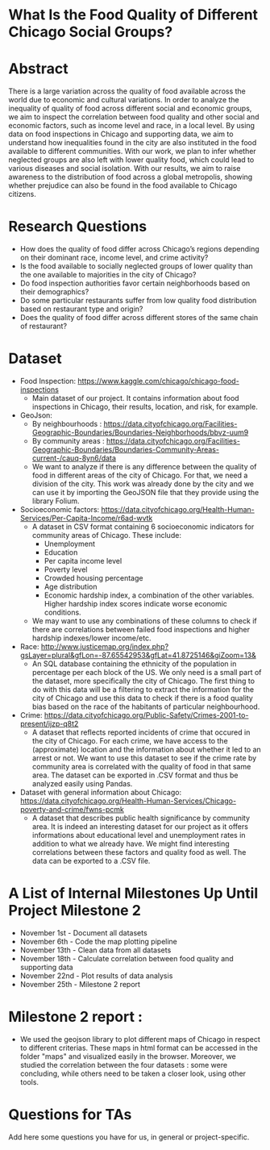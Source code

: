 # What Is the Food Quality of Different Chicago Social Groups?

# Abstract
There is a large variation across the quality of food available across the world due to economic and cultural variations. In order to analyze the inequality of quality of food across different social and economic groups, we aim to inspect the correlation between food quality and other social and economic factors, such as income level and race, in a local level. By using data on food inspections in Chicago and supporting data, we aim to understand how inequalities found in the city are also instituted in the food available to different communities.
With our work, we plan to infer whether neglected groups are also left with lower quality food, which could lead to various diseases and social isolation. With our results, we aim to raise awareness to the distribution of food across a global metropolis, showing whether prejudice can also be found in the food available to Chicago citizens.


# Research Questions
* How does the quality of food differ across Chicago’s regions depending on their dominant race, income level, and crime activity?
* Is the food available to socially neglected groups of lower quality than the one available to majorities in the city of Chicago?
* Do food inspection authorities favor certain neighborhoods based on their demographics?
* Do some particular restaurants suffer from low quality food distribution based on restaurant type and origin?
* Does the quality of food differ across different stores of the same chain of restaurant?


# Dataset
<!-- List the dataset(s) you want to use, and some ideas on how do you expect to get, manage, process and enrich it/them. Show us you've read the docs and some examples, and you've a clear idea on what to expect. Discuss data size and format if relevant. -->
* Food Inspection: https://www.kaggle.com/chicago/chicago-food-inspections
  * Main dataset of our project. It contains information about food inspections in Chicago, their results, location, and risk, for example.
* GeoJson: 
    - By neighbourhoods : https://data.cityofchicago.org/Facilities-Geographic-Boundaries/Boundaries-Neighborhoods/bbvz-uum9
    - By community areas : https://data.cityofchicago.org/Facilities-Geographic-Boundaries/Boundaries-Community-Areas-current-/cauq-8yn6/data
  * We want to analyze if there is any difference between the quality of food in different areas of the city of Chicago. For that, we need a division of the city. This work was already done by the city and we can use it by importing the GeoJSON file that they provide using the library Folium.
* Socioeconomic factors: https://data.cityofchicago.org/Health-Human-Services/Per-Capita-Income/r6ad-wvtk
  * A dataset in CSV format containing 6 socioeconomic indicators for community areas of Chicago. These include:
    * Unemployment
    * Education
    * Per capita income level
    * Poverty level
    * Crowded housing percentage
    * Age distribution
    * Economic hardship index, a combination of the other variables. Higher hardship index scores indicate worse economic conditions. 
  * We may want to use any combinations of these columns to check if there are correlations between failed food inspections and higher hardship indexes/lower income/etc.
* Race: http://www.justicemap.org/index.php?gsLayer=plural&gfLon=-87.65542953&gfLat=41.8725146&giZoom=13&
  * An SQL database containing the ethnicity of the population in percentage per each block of the US. We only need is a small part of the dataset, more specifically the city of Chicago. The first thing to do with this data will be a filtering to extract the information for the city of Chicago and use this data to check if there is a food quality bias based on the race of the habitants of particular neighbourhood. 
* Crime: https://data.cityofchicago.org/Public-Safety/Crimes-2001-to-present/ijzp-q8t2
  * A dataset that reflects reported incidents of crime that occured in the city of Chicago. For each crime, we have access to the (approximate) location and the information about whether it led to an arrest or not. We want to use this dataset to see if the crime rate by community area is correlated with the quality of food in that same area. The dataset can be exported in .CSV format and thus be analyzed easily using Pandas.
* Dataset with general information about Chicago: https://data.cityofchicago.org/Health-Human-Services/Chicago-poverty-and-crime/fwns-pcmk
  * A dataset that describes public health significance by community area. It is indeed an interesting dataset for our project as it offers informations about educational level and unemployment rates in addition to what we already have. We might find interesting correlations between these factors and quality food as well. The data can be exported to a .CSV file.

# A List of Internal Milestones Up Until Project Milestone 2
* November 1st - Document all datasets
* November 6th - Code the map plotting pipeline
* November 13th - Clean data from all datasets 
* November 18th - Calculate correlation between food quality and supporting data
* November 22nd - Plot results of data analysis
* November 25th - Milestone 2 report

# Milestone 2 report :
* We used the geojson library to plot different maps of Chicago in respect to different criterias. These maps in html format can be accessed in the folder "maps" and visualized easily in the browser. Moreover, we studied the correlation between the four datasets : some were concluding, while others need to be taken a closer look, using other tools.

# Questions for TAs
Add here some questions you have for us, in general or project-specific.

